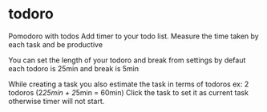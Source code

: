 # todoro
Pomodoro with todos
Add timer to your todo list. Measure the time taken by each task and be productive

You can set the length of your todoro and break from settings 
by defaut each todoro is 25min and break is 5min

While creating a task you also estimate the task in terms of todoros ex: 2 todoros (2*25min + 2*5min = 60min)
Click the task to set it as current task otherwise timer will not start.

